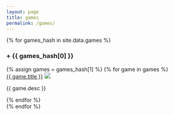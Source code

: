 ```yaml
---
layout: page
title: games
permalink: /games/
---
```


<div class="accordion">
    {% for games_hash in site.data.games %}
    <h3 class="accordion-toggle"><span class="accordion-indicator">+</span> {{ games_hash[0] }}</h3>
    <div class="accordion-content">
        {% assign games = games_hash[1] %}
        {% for game in games %}
        <div class="project">
            <div class="project-contents">
                <a href="{{ game.link }}" target="_blank">{{ game.title }}</a>
                <img class="thumbnail" src="{{ game.img }}"/>  
                <p>{{ game.desc }}</p>
            </div>
        </div>
        {% endfor %}
    </div>
    {% endfor %}
</div>
